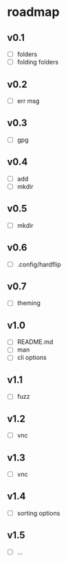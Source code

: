 # roadmap

## v0.1

- [ ] folders
- [ ] folding folders

## v0.2

- [ ] err msg

## v0.3

- [ ] gpg

## v0.4

- [ ] add
- [ ] mkdir

## v0.5

- [ ] mkdir

## v0.6

- [ ] .config/hardflip

## v0.7

- [ ] theming

## v1.0

- [ ] README.md
- [ ] man
- [ ] cli options

## v1.1

- [ ] fuzz

## v1.2

- [ ] vnc

## v1.3

- [ ] vnc

## v1.4

- [ ] sorting options

## v1.5

- [ ] ...
